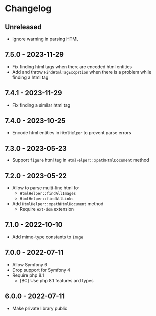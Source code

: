 # Changelog

<!-- There is always Unreleased section on the top. Subsections (Added, Changed, Fixed, Removed) should be added as needed. -->
## Unreleased
- Ignore warning in parsing HTML

## 7.5.0 - 2023-11-29
- Fix finding html tags when there are encoded html entities
- Add and throw `FindHtmlTagExcpetion` when there is a problem while finding a html tag

## 7.4.1 - 2023-11-29
- Fix finding a similar html tag

## 7.4.0 - 2023-10-25
- Encode html entities in `HtmlHelper` to prevent parse errors

## 7.3.0 - 2023-05-23
- Support `figure` html tag in `HtmlHelper::xpathHtmlDocument` method

## 7.2.0 - 2023-05-22
- Allow to parse multi-line html for
  - `HtmlHelper::findAllImages`
  - `HtmlHelper::findAllLinks`
- Add `HtmlHelper::xpathHtmlDocument` method
  - Require `ext-dom` extension

## 7.1.0 - 2022-10-10
- Add mime-type constants to `Image`

## 7.0.0 - 2022-07-11
- Allow Symfony 6
- Drop support for Symfony 4
- Require php 8.1
  - [BC] Use php 8.1 features and types

## 6.0.0 - 2022-07-11
- Make private library public
